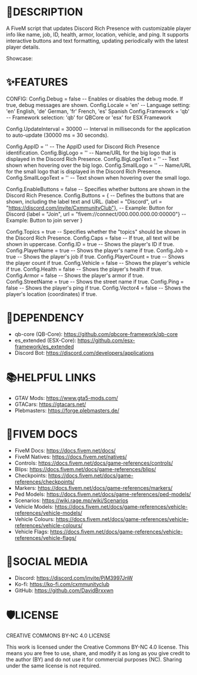 # 📝DESCRIPTION
A FiveM script that updates Discord Rich Presence with customizable player info like name, job, ID, health, armor, location, vehicle, and ping. It supports interactive buttons and text formatting, updating periodically with the latest player details.

Showcase:

# ✨FEATURES
CONFIG:
Config.Debug = false -- Enables or disables the debug mode. If true, debug messages are shown.
Config.Locale = 'en' -- Language setting: 'en' English, 'de' German, 'fr' French, 'es' Spanish
Config.Framework = 'qb' -- Framework selection: 'qb' for QBCore or 'esx' for ESX Framework

Config.UpdateInterval = 30000 -- Interval in milliseconds for the application to auto-update (30000 ms = 30 seconds).

Config.AppID = '' -- The AppID used for Discord Rich Presence identification.
Config.BigLogo = '' -- Name/URL for the big logo that is displayed in the Discord Rich Presence.
Config.BigLogoText = '' -- Text shown when hovering over the big logo.
Config.SmallLogo = '' -- Name/URL for the small logo that is displayed in the Discord Rich Presence.
Config.SmallLogoText = '' -- Text shown when hovering over the small logo.

Config.EnableButtons = false -- Specifies whether buttons are shown in the Discord Rich Presence.
Config.Buttons = { -- Defines the buttons that are shown, including the label text and URL.
    {label = "Discord", url = "https://discord.com/invite/CxmmunityClub"}, -- Example: Button for Discord
    {label = "Join", url = "fivem://connect/000.000.000.00:00000"} -- Example: Button to join server
}

Config.Topics = true -- Specifies whether the "topics" should be shown in the Discord Rich Presence.
Config.Caps = false -- If true, all text will be shown in uppercase.
Config.ID = true -- Shows the player's ID if true.
Config.PlayerName = true -- Shows the player's name if true.
Config.Job = true -- Shows the player's job if true.
Config.PlayerCount = true -- Shows the player count if true.
Config.Vehicle = false -- Shows the player's vehicle if true.
Config.Health = false -- Shows the player's health if true.
Config.Armor = false -- Shows the player's armor if true.
Config.StreetName = true -- Shows the street name if true.
Config.Ping = false -- Shows the player's ping if true.
Config.Vector4 = false -- Shows the player's location (coordinates) if true.

# 🚨DEPENDENCY 
- qb-core (QB-Core): https://github.com/qbcore-framework/qb-core
- es_extended (ESX-Core): https://github.com/esx-framework/es_extended
- Discord Bot: https://discord.com/developers/applications

# 📚HELPFUL LINKS
- GTAV Mods: https://www.gta5-mods.com/
- GTACars: https://gtacars.net/
- Plebmasters: https://forge.plebmasters.de/

# 🧠FIVEM DOCS
- FiveM Docs: https://docs.fivem.net/docs/
- FiveM Natives: https://docs.fivem.net/natives/
- Controls: https://docs.fivem.net/docs/game-references/controls/
- Blips: https://docs.fivem.net/docs/game-references/blips/
- Checkpoints: https://docs.fivem.net/docs/game-references/checkpoints/
- Markers: https://docs.fivem.net/docs/game-references/markers/
- Ped Models: https://docs.fivem.net/docs/game-references/ped-models/
- Scenarios: https://wiki.rage.mp/wiki/Scenarios
- Vehicle Models: https://docs.fivem.net/docs/game-references/vehicle-references/vehicle-models/
- Vehicle Colours: https://docs.fivem.net/docs/game-references/vehicle-references/vehicle-colours/
- Vehicle Flags: https://docs.fivem.net/docs/game-references/vehicle-references/vehicle-flags/

# 📱SOCIAL MEDIA
- Discord: https://discord.com/invite/PjM3997JnW
- Ko-fi: https://ko-fi.com/cxmmunityclub
- GitHub: https://github.com/DavidBrxxwn

# 🛡️LICENSE
CREATIVE COMMONS BY-NC 4.0 LICENSE

This work is licensed under the Creative Commons BY-NC 4.0 license. This means you are free to use, share, and modify it as long as you give credit to the author (BY) and do not use it for commercial purposes (NC). Sharing under the same license is not required.

